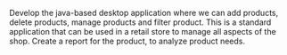 Develop the java-based desktop application where we can add products, delete products, manage products and filter product.
This is a standard application that can be used in a retail store to manage all aspects of the shop.
Create a report for the product, to analyze product needs.
